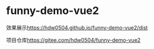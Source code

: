 # funny-demo-vue2

效果展示<https://hdw0504.github.io/funny-demo-vue2/dist>

项目仓库<https://gitee.com/hdw0504/funny-demo-vue2>
